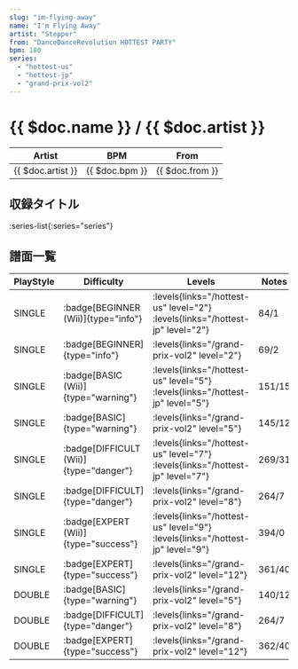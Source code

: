 ```yaml
---
slug: "im-flying-away"
name: "I'm Flying Away"
artist: "Stepper"
from: "DanceDanceRevolution HOTTEST PARTY"
bpm: 180
series:
  - "hottest-us"
  - "hottest-jp"
  - "grand-prix-vol2"
---
```


# {{ $doc.name }} / {{ $doc.artist }}

|Artist|BPM|From|
|------|---|----|
|{{ $doc.artist }}|{{ $doc.bpm }}|{{ $doc.from }}|

## 収録タイトル

:series-list{:series="series"}

## 譜面一覧

|PlayStyle|Difficulty|Levels|Notes|Movie|
|---------|----------|------|-----|-----|
|SINGLE| :badge[BEGINNER (Wii)]{type="info"}| :levels{links="/hottest-us" level="2"} :levels{links="/hottest-jp" level="2"}|84/1||
|SINGLE| :badge[BEGINNER]{type="info"}| :levels{links="/grand-prix-vol2" level="2"}|69/2||
|SINGLE| :badge[BASIC (Wii)]{type="warning"}| :levels{links="/hottest-us" level="5"} :levels{links="/hottest-jp" level="5"}|151/15||
|SINGLE| :badge[BASIC]{type="warning"}| :levels{links="/grand-prix-vol2" level="5"}|145/12||
|SINGLE| :badge[DIFFICULT (Wii)]{type="danger"}| :levels{links="/hottest-us" level="7"} :levels{links="/hottest-jp" level="7"}|269/31||
|SINGLE| :badge[DIFFICULT]{type="danger"}| :levels{links="/grand-prix-vol2" level="8"}|264/7||
|SINGLE| :badge[EXPERT (Wii)]{type="success"}| :levels{links="/hottest-us" level="9"} :levels{links="/hottest-jp" level="9"}|394/0||
|SINGLE| :badge[EXPERT]{type="success"}| :levels{links="/grand-prix-vol2" level="12"}|361/40||
|DOUBLE| :badge[BASIC]{type="warning"}| :levels{links="/grand-prix-vol2" level="5"}|140/12||
|DOUBLE| :badge[DIFFICULT]{type="danger"}| :levels{links="/grand-prix-vol2" level="8"}|264/7||
|DOUBLE| :badge[EXPERT]{type="success"}| :levels{links="/grand-prix-vol2" level="12"}|362/40||

